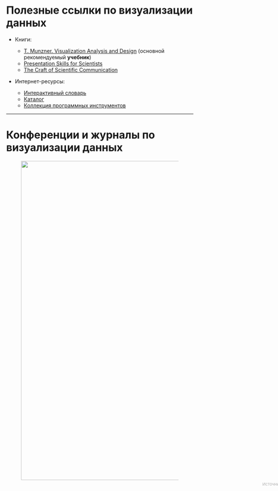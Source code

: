 # Полезные ссылки по визуализации данных

* Книги:
	* [T. Munzner. Visualization Analysis and Design](https://www.cs.ubc.ca/~tmm/vadbook/) (основной рекомендуемый **учебник**)
	* [Presentation Skills for Scientists](https://www.cambridge.org/core/books/abs/presentation-skills-for-scientists/presentation-skills-for-scientists/2F2CBEAE77C17B1F91A4C73F9A010855)
	* [The Craft of Scientific Communication](https://press.uchicago.edu/ucp/books/book/chicago/C/bo8273985.html)

* Интернет-ресурсы:
	* [Интерактивный словарь](https://datavizcatalogue.com)
	* [Каталог](https://www.datylon.com/blog/types-of-charts-graphs-examples-data-visualization)
	* [Коллекция программных инструментов](https://github.com/hal9ai/awesome-dataviz)

---

# Конференции и журналы по визуализации данных

<figure>
  <img src="/conferences_and_journals.jpg" style="width: 860px !important;">
  <figcaption style="color:#b3b3b3ff; font-size: 11px; position: relative; top: 4px; left: 650px;">Источник слайда: <a href="https://www.hse.ru/en/org/persons/190885704/">Dr Seungmin Jin</a>
</figcaption>
</figure>